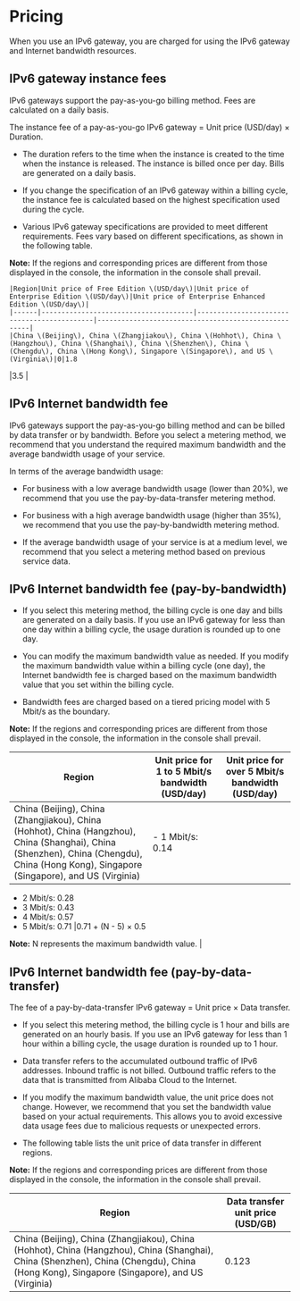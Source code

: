 # Pricing

When you use an IPv6 gateway, you are charged for using the IPv6 gateway and Internet bandwidth resources.

## IPv6 gateway instance fees

IPv6 gateways support the pay-as-you-go billing method. Fees are calculated on a daily basis.

The instance fee of a pay-as-you-go IPv6 gateway = Unit price \(USD/day\) × Duration.

-   The duration refers to the time when the instance is created to the time when the instance is released. The instance is billed once per day. Bills are generated on a daily basis.

-   If you change the specification of an IPv6 gateway within a billing cycle, the instance fee is calculated based on the highest specification used during the cycle.

-   Various IPv6 gateway specifications are provided to meet different requirements. Fees vary based on different specifications, as shown in the following table.

**Note:** If the regions and corresponding prices are different from those displayed in the console, the information in the console shall prevail.

    |Region|Unit price of Free Edition \(USD/day\)|Unit price of Enterprise Edition \(USD/day\)|Unit price of Enterprise Enhanced Edition \(USD/day\)|
    |------|--------------------------------------|--------------------------------------------|-----------------------------------------------------|
    |China \(Beijing\), China \(Zhangjiakou\), China \(Hohhot\), China \(Hangzhou\), China \(Shanghai\), China \(Shenzhen\), China \(Chengdu\), China \(Hong Kong\), Singapore \(Singapore\), and US \(Virginia\)|0|1.8

|3.5 |


## IPv6 Internet bandwidth fee

IPv6 gateways support the pay-as-you-go billing method and can be billed by data transfer or by bandwidth. Before you select a metering method, we recommend that you understand the required maximum bandwidth and the average bandwidth usage of your service.

In terms of the average bandwidth usage:

-   For business with a low average bandwidth usage \(lower than 20%\), we recommend that you use the pay-by-data-transfer metering method.

-   For business with a high average bandwidth usage \(higher than 35%\), we recommend that you use the pay-by-bandwidth metering method.

-   If the average bandwidth usage of your service is at a medium level, we recommend that you select a metering method based on previous service data.


## IPv6 Internet bandwidth fee \(pay-by-bandwidth\)

-   If you select this metering method, the billing cycle is one day and bills are generated on a daily basis. If you use an IPv6 gateway for less than one day within a billing cycle, the usage duration is rounded up to one day.

-   You can modify the maximum bandwidth value as needed. If you modify the maximum bandwidth value within a billing cycle \(one day\), the Internet bandwidth fee is charged based on the maximum bandwidth value that you set within the billing cycle.

-   Bandwidth fees are charged based on a tiered pricing model with 5 Mbit/s as the boundary.

**Note:** If the regions and corresponding prices are different from those displayed in the console, the information in the console shall prevail.

|Region|Unit price for 1 to 5 Mbit/s bandwidth \(USD/day\)|Unit price for over 5 Mbit/s bandwidth \(USD/day\)|
|------|--------------------------------------------------|--------------------------------------------------|
|China \(Beijing\), China \(Zhangjiakou\), China \(Hohhot\), China \(Hangzhou\), China \(Shanghai\), China \(Shenzhen\), China \(Chengdu\), China \(Hong Kong\), Singapore \(Singapore\), and US \(Virginia\)|-   1 Mbit/s: 0.14
-   2 Mbit/s: 0.28
-   3 Mbit/s: 0.43
-   4 Mbit/s: 0.57
-   5 Mbit/s: 0.71
|0.71 + \(N - 5\) × 0.5

**Note:** N represents the maximum bandwidth value. |


## IPv6 Internet bandwidth fee \(pay-by-data-transfer\)

The fee of a pay-by-data-transfer IPv6 gateway = Unit price × Data transfer.

-   If you select this metering method, the billing cycle is 1 hour and bills are generated on an hourly basis. If you use an IPv6 gateway for less than 1 hour within a billing cycle, the usage duration is rounded up to 1 hour.

-   Data transfer refers to the accumulated outbound traffic of IPv6 addresses. Inbound traffic is not billed. Outbound traffic refers to the data that is transmitted from Alibaba Cloud to the Internet.

-   If you modify the maximum bandwidth value, the unit price does not change. However, we recommend that you set the bandwidth value based on your actual requirements. This allows you to avoid excessive data usage fees due to malicious requests or unexpected errors.

-   The following table lists the unit price of data transfer in different regions.

**Note:** If the regions and corresponding prices are different from those displayed in the console, the information in the console shall prevail.

|Region|Data transfer unit price \(USD/GB\)|
|------|-----------------------------------|
|China \(Beijing\), China \(Zhangjiakou\), China \(Hohhot\), China \(Hangzhou\), China \(Shanghai\), China \(Shenzhen\), China \(Chengdu\), China \(Hong Kong\), Singapore \(Singapore\), and US \(Virginia\)|0.123 |


